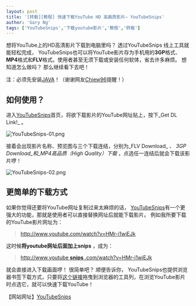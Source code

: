 ```yaml
---
layout: post
title: '[转载][教程] 快速下载YouTube HD 高画质影片– YouTubeSnips'
author: 'Gary Ng'
tags: ['YouTubeSnips','下载youtube影片','教程','转载']
---
```


想将YouTube上的HD高清影片下载到电脑里吗？ 透过YouTubeSnips 线上工具就能轻松完成， YouTubeSnips也可以将YouTube影片存为手机用的**3GP**格式、 **MP4**格式和**FLV**格式。使用者甚至无须下载或安装任何软体，省去许多麻烦。 想知道怎么做吗？ 那么继续看下去吧！  
  
  
注：必须先安装[JAVA](http://www.java.com/en/)！（谢谢网友[Chiew96](http://www.blogger.com/profile/07534684875646432707)提醒！）  
  


##  如何使用？

进入[YouTubeSnips](http://www.youtubesnips.com/)首页，将欲下载影片的YouTube网址贴上，按下_Get DL Link!_ 。

![YouTubeSnips-01.png](http://cdn.freegroup.org/images/2009/06/YouTubeSnips_01.png)

接着会出现影片名称、预览图与三个下载连结，分别为_FLV Download_ 、 _3GP Download_和_MP4高品质（High Quality）下载_ ，点选任一连结后就会下载该影片啰！

![YouTubeSnips-02.png](http://cdn.freegroup.org/images/2009/06/YouTubeSnips_02.png)

##  更简单的下载方式

如果你觉得还要将YouTube网址复制过来太麻烦的话， [YouTubeSnips](http://www.youtubesnips.com/)有一个更强大的功能，那就是使用者可以直接替换网址后就能下载影片。 例如我所要下载的YouTube影片网址为：

> <http://www.youtube.com/watch?v=HMr-i1wjEJk>

这时候**将youtube网址后面加上snips** ，成为：

> [http://www.youtube **snips** .com/watch?v=HMr-i1wjEJk](http://www.youtubesnips.com/watch?v=HMr-i1wjEJk)

就会直接进入下载画面啰！ 很简单吧？ 顺便告诉你， YouTubeSnips也提供浏览器书签下载方式，只要将[这个链接](http://www.freegroup.org/2009/06/free-youtube-hd-videos-downloader-youtubesnips/)拖曳到浏览器的工具列，在浏览YouTube影片时点选它，就可以快速下载YouTube！

【网站网址】[YouTubeSnips](http://www.youtubesnips.com/)
